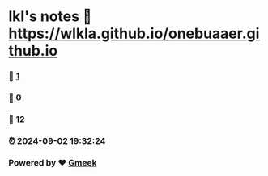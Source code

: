 # lkl's notes :link: https://wlkla.github.io/onebuaaer.github.io 
### :page_facing_up: [1](https://wlkla.github.io/onebuaaer.github.io/tag.html) 
### :speech_balloon: 0 
### :hibiscus: 12 
### :alarm_clock: 2024-09-02 19:32:24 
### Powered by :heart: [Gmeek](https://github.com/Meekdai/Gmeek)
